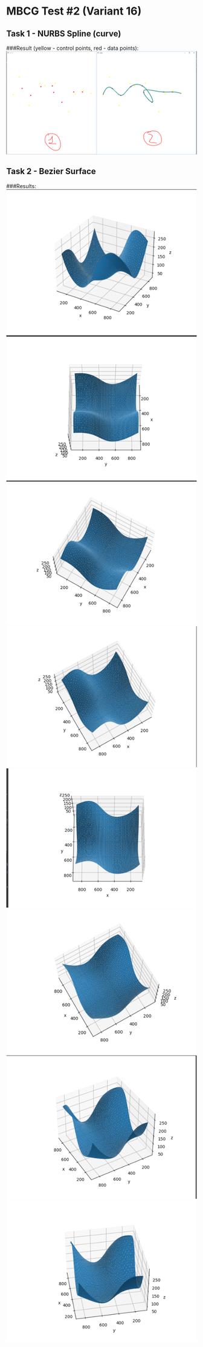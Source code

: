 # MBCG Test #2 (Variant 16)
## Task 1 - NURBS Spline (curve)
###Result (yellow - control points, red - data points):
![result](task1_1.png)

## Task 2 - Bezier Surface
###Results:
![result1](task2_1.png)
![result2](task2_2.png)
![result3](task2_3.png)
![result4](task2_4.png)
![result5](task2_5.png)
![result6](task2_6.png)
![result7](task2_7.png)
![result7](task2_8.png)
